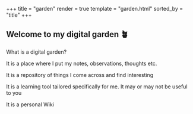 +++
title = "garden"
render = true
template = "garden.html"
sorted_by = "title"
+++


## Welcome to my digital garden 🪴

What is a digital garden?

It is a place where I put my notes, observations, thoughts etc.

It is a repository of things I come across and find interesting

It is a learning tool tailored specifically for me. It may or may not be useful to you

It is a personal Wiki
